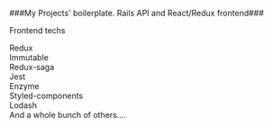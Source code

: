 ###My Projects' boilerplate. Rails API and React/Redux frontend###



Frontend techs

Redux  
Immutable  
Redux-saga  
Jest  
Enzyme  
Styled-components  
Lodash  
And a whole bunch of others....  
